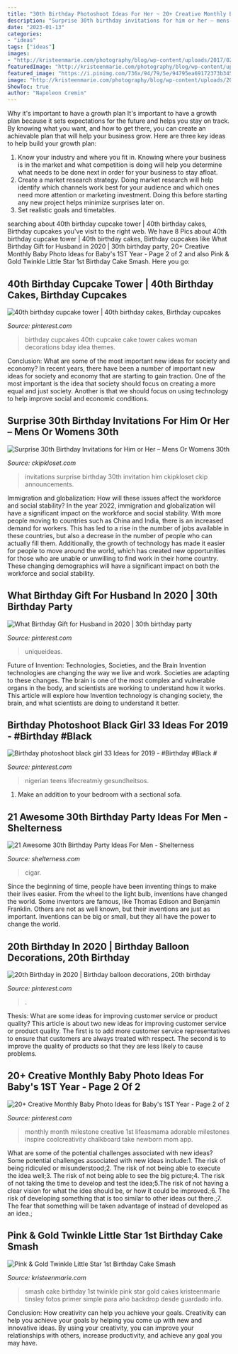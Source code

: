 ```yaml
---
title: "30th Birthday Photoshoot Ideas For Her ~ 20+ Creative Monthly Baby Photo Ideas For Baby&#039;s 1st Year"
description: "Surprise 30th birthday invitations for him or her – mens or womens 30th"
date: "2023-01-13"
categories:
- "ideas"
tags: ["ideas"]
images:
- "http://kristeenmarie.com/photography/blog/wp-content/uploads/2017/02/2017-02-28_0002.jpg"
featuredImage: "http://kristeenmarie.com/photography/blog/wp-content/uploads/2017/02/2017-02-28_0002.jpg"
featured_image: "https://i.pinimg.com/736x/94/79/5e/94795ea69172373b34583f03658f9a1e.jpg"
image: "http://kristeenmarie.com/photography/blog/wp-content/uploads/2017/02/2017-02-28_0002.jpg"
ShowToc: true
author: "Napoleon Cremin"
---
```



Why it's important to have a growth plan
It's important to have a growth plan because it sets expectations for the future and helps you stay on track. By knowing what you want, and how to get there, you can create an achievable plan that will help your business grow. Here are three key ideas to help build your growth plan: 
1. Know your industry and where you fit in. Knowing where your business is in the market and what competition is doing will help you determine what needs to be done next in order for your business to stay afloat. 
2. Create a market research strategy. Doing market research will help identify which channels work best for your audience and which ones need more attention or marketing investment. Doing this before starting any new project helps minimize surprises later on. 
3. Set realistic goals and timetables.

	

		
searching about 40th birthday cupcake tower | 40th birthday cakes, Birthday cupcakes you've visit to the right web. We have 8 Pics about 40th birthday cupcake tower | 40th birthday cakes, Birthday cupcakes like What Birthday Gift for Husband in 2020 | 30th birthday party, 20+ Creative Monthly Baby Photo Ideas for Baby&#039;s 1ST Year - Page 2 of 2 and also Pink &amp; Gold Twinkle Little Star 1st Birthday Cake Smash. Here you go:
		
    
## 40th Birthday Cupcake Tower | 40th Birthday Cakes, Birthday Cupcakes

<img loading=lazy src="https://i.pinimg.com/736x/c0/c2/42/c0c242adecd08fc45040f3c7ce24a644--th-birthday-cupcakes-birthday-ideas.jpg" onerror="this.onerror=null;this.src='https://tse4.mm.bing.net/th?id=OIP.sse3CGNtS19NtMiiu7YUHwHaLW&amp;pid=15.1';" alt="40th birthday cupcake tower | 40th birthday cakes, Birthday cupcakes">

_Source: pinterest.com_

>birthday cupcakes 40th cupcake cake tower cakes woman decorations bday idea themes. 

	

Conclusion: What are some of the most important new ideas for society and economy?
In recent years, there have been a number of important new ideas for society and economy that are starting to gain traction. One of the most important is the idea that society should focus on creating a more equal and just society. Another is that we should focus on using technology to help improve social and economic conditions.

    
## Surprise 30th Birthday Invitations For Him Or Her – Mens Or Womens 30th

<img loading=lazy src="http://ckipkloset.com/wp-content/uploads/2017/07/Surprise-30.jpg" onerror="this.onerror=null;this.src='https://tse2.mm.bing.net/th?id=OIP.NUy4PZDWc8KqQWRBAFtrJQHaF-&amp;pid=15.1';" alt="Surprise 30th Birthday Invitations for Him or Her – Mens Or Womens 30th">

_Source: ckipkloset.com_

>invitations surprise birthday 30th invitation him ckipkloset ckip announcements. 

	

Immigration and globalization: How will these issues affect the workforce and social stability?
In the year 2022, immigration and globalization will have a significant impact on the workforce and social stability. With more people moving to countries such as China and India, there is an increased demand for workers. This has led to a rise in the number of jobs available in these countries, but also a decrease in the number of people who can actually fill them. Additionally, the growth of technology has made it easier for people to move around the world, which has created new opportunities for those who are unable or unwilling to find work in their home country. These changing demographics will have a significant impact on both the workforce and social stability.

    
## What Birthday Gift For Husband In 2020 | 30th Birthday Party

<img loading=lazy src="https://i.pinimg.com/736x/ec/13/b2/ec13b2280ef32b1c813ee6f8caf9bef8.jpg" onerror="this.onerror=null;this.src='https://tse4.mm.bing.net/th?id=OIP.cNMmhBd8fFo-jwM2M8n4wAHaIw&amp;pid=15.1';" alt="What Birthday Gift for Husband in 2020 | 30th birthday party">

_Source: pinterest.com_

>uniqueideas. 

	

Future of Invention: Technologies, Societies, and the Brain
Invention technologies are changing the way we live and work. Societies are adapting to these changes. The brain is one of the most complex and vulnerable organs in the body, and scientists are working to understand how it works. This article will explore how Invention technology is changing society, the brain, and what scientists are doing to understand it better.

    
## Birthday Photoshoot Black Girl 33 Ideas For 2019 - #Birthday #Black #

<img loading=lazy src="https://i.pinimg.com/736x/e4/3f/10/e43f10d7f22b554bb4c02db224260c01.jpg" onerror="this.onerror=null;this.src='https://tse4.mm.bing.net/th?id=OIP.qu0jrAqFsjnmmmdq5B8-QAAAAA&amp;pid=15.1';" alt="Birthday photoshoot black girl 33 Ideas for 2019 - #Birthday #Black #">

_Source: pinterest.com_

>nigerian teens lifecreatmiy gesundheitsos. 

	

1. Make an addition to your bedroom with a sectional sofa.

    
## 21 Awesome 30th Birthday Party Ideas For Men - Shelterness

<img loading=lazy src="https://i.shelterness.com/2017/02/08-bourbon-and-cigar-bar-is-what-any-adult-guy-will-like.jpg" onerror="this.onerror=null;this.src='https://tse4.mm.bing.net/th?id=OIP.AMKtt7G9v9DiqazY5RP2iwHaKx&amp;pid=15.1';" alt="21 Awesome 30th Birthday Party Ideas For Men - Shelterness">

_Source: shelterness.com_

>cigar. 

	

Since the beginning of time, people have been inventing things to make their lives easier. From the wheel to the light bulb, inventions have changed the world. Some inventors are famous, like Thomas Edison and Benjamin Franklin. Others are not as well known, but their inventions are just as important. Inventions can be big or small, but they all have the power to change the world.

    
## 20th Birthday In 2020 | Birthday Balloon Decorations, 20th Birthday

<img loading=lazy src="https://i.pinimg.com/736x/94/79/5e/94795ea69172373b34583f03658f9a1e.jpg" onerror="this.onerror=null;this.src='https://tse3.mm.bing.net/th?id=OIP.Tgy2B8rMnIbWgftKlsxf7wHaJ3&amp;pid=15.1';" alt="20th Birthday in 2020 | Birthday balloon decorations, 20th birthday">

_Source: pinterest.com_

>. 

	

Thesis: What are some ideas for improving customer service or product quality?
This article is about two new ideas for improving customer service or product quality. The first is to add more customer service representatives to ensure that customers are always treated with respect. The second is to improve the quality of products so that they are less likely to cause problems.

    
## 20+ Creative Monthly Baby Photo Ideas For Baby&#039;s 1ST Year - Page 2 Of 2

<img loading=lazy src="https://i.pinimg.com/736x/db/7a/a9/db7aa943bf68da54b708c78a9da09430--monthly-baby-chalkboard-monthly-baby-stats.jpg" onerror="this.onerror=null;this.src='https://tse3.mm.bing.net/th?id=OIP.rr-VUEzgnikCPKHmhRONGwHaJ4&amp;pid=15.1';" alt="20+ Creative Monthly Baby Photo Ideas for Baby&#039;s 1ST Year - Page 2 of 2">

_Source: pinterest.com_

>monthly month milestone creative 1st lifeasmama adorable milestones inspire coolcreativity chalkboard take newborn mom app. 

	

What are some of the potential challenges associated with new ideas?
Some potential challenges associated with new ideas include:1. The risk of being ridiculed or misunderstood;2. The risk of not being able to execute the idea well;3. The risk of not being able to see the big picture;4. The risk of not taking the time to develop and test the idea;5.The risk of not having a clear vision for what the idea should be, or how it could be improved.;6. The risk of developing something that is too similar to other ideas out there.;7. The fear that something will be taken advantage of instead of developed as an idea.;
    
## Pink &amp; Gold Twinkle Little Star 1st Birthday Cake Smash

<img loading=lazy src="http://kristeenmarie.com/photography/blog/wp-content/uploads/2017/02/2017-02-28_0002.jpg" onerror="this.onerror=null;this.src='https://tse1.mm.bing.net/th?id=OIP.RVpVj5NH-5TOLLeJRQD8kwHaPx&amp;pid=15.1';" alt="Pink &amp; Gold Twinkle Little Star 1st Birthday Cake Smash">

_Source: kristeenmarie.com_

>smash cake birthday 1st twinkle pink star gold cakes kristeenmarie tinsley fotos primer simple para año backdrop desde guardado info. 

	

Conclusion: How creativity can help you achieve your goals.
Creativity can help you achieve your goals by helping you come up with new and innovative ideas. By using your creativity, you can improve your relationships with others, increase productivity, and achieve any goal you may have.

